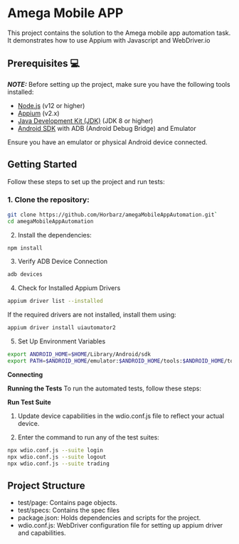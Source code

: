# Amega Mobile APP

This project contains the solution to the Amega mobile app automation task. It demonstrates how to use Appium with Javascript and WebDriver.io

## Prerequisites :computer:

**_NOTE:_** Before setting up the project, make sure you have the following tools installed:

- [Node.js](https://nodejs.org/) (v12 or higher)
- [Appium](http://appium.io/) (v2.x)
- [Java Development Kit (JDK)](https://www.oracle.com/java/technologies/javase-jdk11-downloads.html) (JDK 8 or higher)
- [Android SDK](https://developer.android.com/studio) with ADB (Android Debug Bridge) and Emulator

Ensure you have an emulator or physical Android device connected.

## Getting Started

Follow these steps to set up the project and run tests:

### 1. Clone the repository:

```bash
git clone https://github.com/Horbarz/amegaMobileAppAutomation.git`
cd amegaMobileAppAutomation
```

2. Install the dependencies:
```bash
npm install
```

3. Verify ADB Device Connection
```bash
adb devices
```

4. Check for Installed Appium Drivers
```bash
appium driver list --installed
```
If the required drivers are not installed, install them using:
```bash
appium driver install uiautomator2
```

5. Set Up Environment Variables
```bash
export ANDROID_HOME=$HOME/Library/Android/sdk
export PATH=$ANDROID_HOME/emulator:$ANDROID_HOME/tools:$ANDROID_HOME/tools/bin:$ANDROID_HOME/platform-tools:$PATH
```

**Connecting**

**Running the Tests**
To run the automated tests, follow these steps:

**Run Test Suite**
1. Update device capabilities in the wdio.conf.js file to reflect your actual device.

2. Enter the command to run any of the test suites:
```bash
npx wdio.conf.js --suite login
npx wdio.conf.js --suite logout
npx wdio.conf.js --suite trading
```

## Project Structure
- test/page: Contains page objects.
- test/specs: Contains the spec files
- package.json: Holds dependencies and scripts for the project.
-  wdio.conf.js: WebDriver configuration file for setting up appium driver and capabilities.